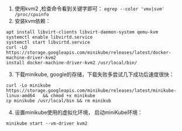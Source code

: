 1. 使用kvm2 ,检查命令看到关键字即可：
```egrep --color 'vmx|svm' /proc/cpuinfo```
2. 安装kvm依赖：
```
apt install libvirt-clients libvirt-daemon-system qemu-kvm
systemctl enable libvirtd.service
systemctl start libvirtd.service
curl -LO https://storage.googleapis.com/minikube/releases/latest/docker-machine-driver-kvm2  
install docker-machine-driver-kvm2 /usr/local/bin/
```
3. 下载minikube, google的存储，下载失败多尝试几下成功后速度很快：
```
curl -Lo minikube https://storage.googleapis.com/minikube/releases/latest/minikube-linux-amd64   && chmod +x minikube
cp minikube /usr/local/bin && rm minikub
```
4. 设置minikube使用的虚拟化环境， 启动miniKube环境：
```minikube config set vm-driver kvm2
minikube start --vm-driver kvm2
```
